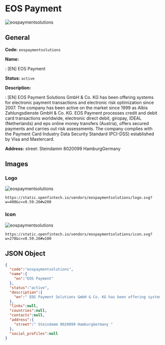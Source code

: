 
# EOS Payment 
![eospaymentsolutions](https://static.openfintech.io/vendors/eospaymentsolutions/logo.svg?w=400&c=v0.59.26#w200)  

## General 
 
**Code:** `eospaymentsolutions` 
 
**Name:** 
 
:	[EN] EOS Payment 
 
**Status:** `active` 
 
**Description:** 
 
: [EN]  EOS Payment Solutions GmbH & Co. KG has been offering systems for electronic payment transactions and electronic risk optimization since 2007. The company has been active on the market since 1999 as Albis Zahlungsdienste GmbH & Co. KG. EOS Payment processes credit and debit card transactions worldwide, electronic direct debit, giropay, IDEAL (Netherlands) and eps online money transfers (Austria), offers secured payments and carries out risk assessments. The company complies with the Payment Card Industry Data Security Standard (PCI-DSS) established by Visa and Mastercard.  
 
**Address:** 
street:  Steindamm 8020099 HamburgGermany  

## Images 

### Logo 
 
![eospaymentsolutions](https://static.openfintech.io/vendors/eospaymentsolutions/logo.svg?w=400&c=v0.59.26#w200)  

```
https://static.openfintech.io/vendors/eospaymentsolutions/logo.svg?w=400&c=v0.59.26#w200
```  

### Icon 
 
![eospaymentsolutions](https://static.openfintech.io/vendors/eospaymentsolutions/icon.svg?w=278&c=v0.59.26#w100)  

```
https://static.openfintech.io/vendors/eospaymentsolutions/icon.svg?w=278&c=v0.59.26#w100
```  

## JSON Object 

```json
{
  "code":"eospaymentsolutions",
  "name":{
    "en":"EOS Payment"
  },
  "status":"active",
  "description":{
    "en":" EOS Payment Solutions GmbH & Co. KG has been offering systems for electronic payment transactions and electronic risk optimization since 2007. The company has been active on the market since 1999 as Albis Zahlungsdienste GmbH & Co. KG. EOS Payment processes credit and debit card transactions worldwide, electronic direct debit, giropay, IDEAL (Netherlands) and eps online money transfers (Austria), offers secured payments and carries out risk assessments. The company complies with the Payment Card Industry Data Security Standard (PCI-DSS) established by Visa and Mastercard. "
  },
  "links":null,
  "countries":null,
  "contacts":null,
  "address":{
    "street":" Steindamm 8020099 HamburgGermany "
  },
  "social_profiles":null
}
```  
